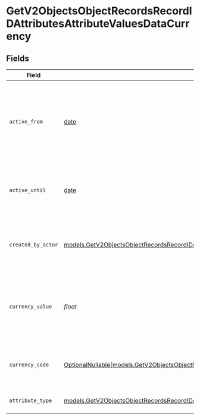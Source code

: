 # GetV2ObjectsObjectRecordsRecordIDAttributesAttributeValuesDataCurrency


## Fields

| Field                                                                                                                                                                                  | Type                                                                                                                                                                                   | Required                                                                                                                                                                               | Description                                                                                                                                                                            | Example                                                                                                                                                                                |
| -------------------------------------------------------------------------------------------------------------------------------------------------------------------------------------- | -------------------------------------------------------------------------------------------------------------------------------------------------------------------------------------- | -------------------------------------------------------------------------------------------------------------------------------------------------------------------------------------- | -------------------------------------------------------------------------------------------------------------------------------------------------------------------------------------- | -------------------------------------------------------------------------------------------------------------------------------------------------------------------------------------- |
| `active_from`                                                                                                                                                                          | [date](https://docs.python.org/3/library/datetime.html#date-objects)                                                                                                                   | :heavy_check_mark:                                                                                                                                                                     | The point in time at which this value was made "active". `active_from` can be considered roughly analogous to `created_at`.                                                            | 2023-01-01T15:00:00.000000000Z                                                                                                                                                         |
| `active_until`                                                                                                                                                                         | [date](https://docs.python.org/3/library/datetime.html#date-objects)                                                                                                                   | :heavy_check_mark:                                                                                                                                                                     | The point in time at which this value was deactivated. If `null`, the value is active.                                                                                                 | 2023-01-01T15:00:00.000000000Z                                                                                                                                                         |
| `created_by_actor`                                                                                                                                                                     | [models.GetV2ObjectsObjectRecordsRecordIDAttributesAttributeValuesCreatedByActor3](../models/getv2objectsobjectrecordsrecordidattributesattributevaluescreatedbyactor3.md)             | :heavy_check_mark:                                                                                                                                                                     | The actor that created this value.                                                                                                                                                     | {<br/>"type": "workspace-member",<br/>"id": "50cf242c-7fa3-4cad-87d0-75b1af71c57b"<br/>}                                                                                               |
| `currency_value`                                                                                                                                                                       | *float*                                                                                                                                                                                | :heavy_check_mark:                                                                                                                                                                     | A numerical representation of the currency value. A decimal with a max of 4 decimal places.                                                                                            | 99                                                                                                                                                                                     |
| `currency_code`                                                                                                                                                                        | [OptionalNullable[models.GetV2ObjectsObjectRecordsRecordIDAttributesAttributeValuesCurrencyCode]](../models/getv2objectsobjectrecordsrecordidattributesattributevaluescurrencycode.md) | :heavy_minus_sign:                                                                                                                                                                     | The ISO4217 currency code representing the currency that the value is stored in.                                                                                                       | USD                                                                                                                                                                                    |
| `attribute_type`                                                                                                                                                                       | [models.GetV2ObjectsObjectRecordsRecordIDAttributesAttributeValuesAttributeTypeCurrency](../models/getv2objectsobjectrecordsrecordidattributesattributevaluesattributetypecurrency.md) | :heavy_check_mark:                                                                                                                                                                     | The attribute type of the value.                                                                                                                                                       | currency                                                                                                                                                                               |
